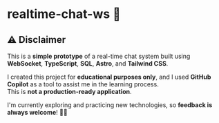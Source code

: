 # realtime-chat-ws 🚀


## ⚠️ Disclaimer

This is a **simple prototype** of a real-time chat system built using **WebSocket**, **TypeScript**, **SQL**, **Astro**, and **Tailwind CSS**.

I created this project for **educational purposes only**, and I used **GitHub Copilot** as a tool to assist me in the learning process.  
This is **not a production-ready application**.

I'm currently exploring and practicing new technologies, so **feedback is always welcome**! 👨‍💻

